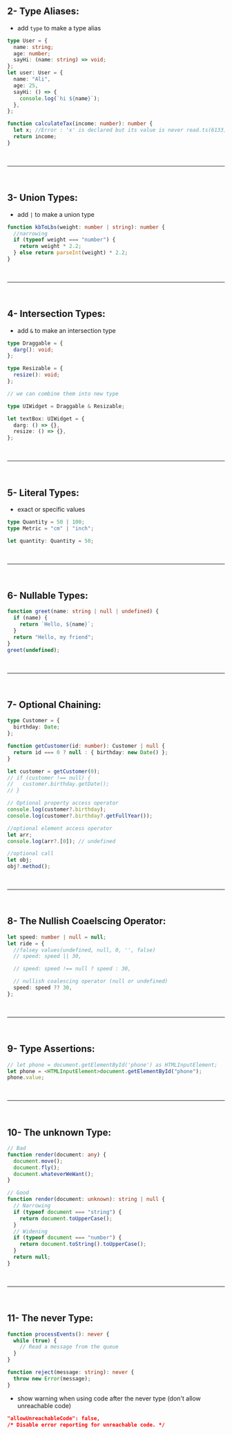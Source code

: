 ## 2- Type Aliases:

- add `type` to make a type alias

```ts
type User = {
  name: string;
  age: number;
  sayHi: (name: string) => void;
};
let user: User = {
  name: "Ali",
  age: 25,
  sayHi: () => {
    console.log(`hi ${name}`);
  },
};
```

```ts
function calculateTax(income: number): number {
  let x; //Error : 'x' is declared but its value is never read.ts(6133)
  return income;
}
```

<br><hr/><br>

## 3- Union Types:

- add `|` to make a union type

```ts
function kbToLbs(weight: number | string): number {
  //narrowing
  if (typeof weight === "number") {
    return weight * 2.2;
  } else return parseInt(weight) * 2.2;
}
```

<br><hr/><br>

## 4- Intersection Types:

- add `&` to make an intersection type

```ts
type Draggable = {
  darg(): void;
};

type Resizable = {
  resize(): void;
};

// we can combine them into new type

type UIWidget = Draggable & Resizable;

let textBox: UIWidget = {
  darg: () => {},
  resize: () => {},
};
```

<br><hr/><br>

## 5- Literal Types:

- exact or specific values

```ts
type Quantity = 50 | 100;
type Metric = "cm" | "inch";

let quantity: Quantity = 50;
```

<br><hr/><br>

## 6- Nullable Types:

```ts
function greet(name: string | null | undefined) {
  if (name) {
    return `Hello, ${name}`;
  }
  return "Hello, my friend";
}
greet(undefined);
```

<br><hr/><br>

## 7- Optional Chaining:

```ts
type Customer = {
  birthday: Date;
};

function getCustomer(id: number): Customer | null {
  return id === 0 ? null : { birthday: new Date() };
}

let customer = getCustomer(0);
// if (customer !== null) {
//   customer.birthday.getDate();
// }

// Optional property access operator
console.log(customer?.birthday);
console.log(customer?.birthday?.getFullYear());
```

```ts
//optional element access operator
let arr;
console.log(arr?.[0]); // undefined
```

```ts
//optional call
let obj;
obj?.method();
```

<br><hr/><br>

## 8- The Nullish Coaelscing Operator:

```ts
let speed: number | null = null;
let ride = {
  //falsey values(undefined, null, 0, '', false)
  // speed: speed || 30,

  // speed: speed !== null ? speed : 30,

  // nullish coalescing operator (null or undefined)
  speed: speed ?? 30,
};
```

<br><hr/><br>

## 9- Type Assertions:

```ts
// let phone = document.getElementById('phone') as HTMLInputElement;
let phone = <HTMLInputElement>document.getElementById("phone");
phone.value;
```

<br><hr/><br>

## 10- The unknown Type:

```ts
// Bad
function render(document: any) {
  document.move();
  document.fly();
  document.whateverWeWant();
}

// Good
function render(document: unknown): string | null {
  // Narrowing
  if (typeof document === "string") {
    return document.toUpperCase();
  }
  // Widening
  if (typeof document === "number") {
    return document.toString().toUpperCase();
  }
  return null;
}
```

<br><hr/><br>

## 11- The never Type:

```ts
function processEvents(): never {
  while (true) {
    // Read a message from the queue
  }
}

function reject(message: string): never {
  throw new Error(message);
}
```

- show warning when using code after the never type (don't allow unreachable code)

```json
"allowUnreachableCode": false,
/* Disable error reporting for unreachable code. */
```
